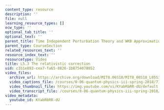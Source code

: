 ```yaml
---
content_type: resource
description: ''
file: null
learning_resource_types: []
ocw_type: ''
optional_tab_title: ''
optional_text: ''
parent_title: Time Independent Perturbation Theory and WKB Approximation
parent_type: CourseSection
related_resources_text: ''
resource_index_text: ''
resourcetype: Video
title: L5.3 The relativistic correction
uid: c1b1e893-cea7-fa65-8826-1b8754078052
video_files:
  archive_url: https://archive.org/download/MIT8.06S18/MIT8_06S18_L05S3_300k.mp4
  video_captions_file: /courses/8-06-quantum-physics-iii-spring-2018/71e19b721e5e5ebaa269014cfa486032_KYabRbRR-dU.vtt
  video_thumbnail_file: https://img.youtube.com/vi/KYabRbRR-dU/default.jpg
  video_transcript_file: /courses/8-06-quantum-physics-iii-spring-2018/27804649d8a77da7ae025f841dad4bd0_KYabRbRR-dU.pdf
video_metadata:
  youtube_id: KYabRbRR-dU
---
```

